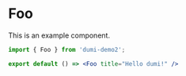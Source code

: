 # Foo

This is an example component.

```jsx
import { Foo } from 'dumi-demo2';

export default () => <Foo title="Hello dumi!" />
```
